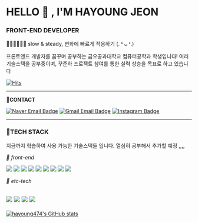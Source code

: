 # HELLO 🤍 , I'M HAYOUNG JEON 
### FRONT-END DEVELOPER  
🏃‍♀️🏃‍♀️🏃‍♀️ slow & steady, 변화에 빠르게 적응하기 (. ❛ ᴗ ❛.)

프론트엔드 개발자를 꿈꾸며 공부하는 금오공과대학교 컴퓨터공학과 학생입니다!
여러 기술스택을 공부중이며, 꾸준하 프로젝트 참여를 통한 실력 상승을 목표로 하고 있습니다

[![Hits](https://hits.seeyoufarm.com/api/count/incr/badge.svg?url=https%3A%2F%2Fgithub.com%2Fhayoung474%2Fhayoung474%2F&count_bg=%23FFEE8F&title_bg=%23FFD03B&icon=github.svg&icon_color=%23FFFFFF&title=hits&edge_flat=true)](https://hits.seeyoufarm.com)

-----------------------------------------------
**📌CONTACT**
<div align=left>
    
[![Naver Email Badge](https://img.shields.io/badge/jhy901@naver.com-03C75A?style=flat-square&logo=Naver&logoColor=white)](mailto:jhy901@naver.com)  [![Gmail Email Badge](https://img.shields.io/badge/hayoung474@gmail.com-EA4335?style=flat-square&logo=Gmail&logoColor=white)](mailto:hayoung474@gmail.com)  [![Instagram Badge](https://img.shields.io/badge/hayoungzzzzz-E4405F?style=flat-square&logo=Instagram&logoColor=white&link=https://www.instagram.com/hayoungzzzzz)](https://www.instagram.com/hayoungzzzzz) 
</div>

-----------------------------------------------
### 🥰TECH STACK

지금까지 학습하여 사용 가능한 기술스택들 입니다.
열심히 공부해서 추가할 예정 ,,,, 

*👀 front-end*

<img src="https://img.shields.io/badge/HTML5-E34F26?style=flat-square&logo=HTML5&logoColor=white"/><a/>
<img src="https://img.shields.io/badge/CSS3-1572B6?style=flat-square&logo=CSS3&logoColor=white"/><a/>
<img src="https://img.shields.io/badge/Vue.js-4FC08D?style=flat-square&logo=Vue.js&logoColor=white"/><a/>
<img src="https://img.shields.io/badge/Vuetify-1867C0?style=flat-square&logo=Vuetify&logoColor=white"/><a/>
<img src="https://img.shields.io/badge/JavaScript-FFD03B?style=flat-square&logo=JavaScript&logoColor=white"/><a/>
<img src="https://img.shields.io/badge/ReactJS-61DAFB?style=flat-square&logo=React&logoColor=white"/><a/>
<img src="https://img.shields.io/badge/Sass-CC6699?style=flat-square&logo=Sass&logoColor=white"/><a/>
<img src="https://img.shields.io/badge/styled-components-DB7093?style=flat-square&logo=styled-components&logoColor=white"/><a/>
<img src="https://img.shields.io/badge/Bootstrap-7952B3?style=flat-square&logo=Bootstrap&logoColor=white"/><a/>

*👀 etc-tech*

<img src="https://img.shields.io/badge/Python-3776AB?style=flat-square&logo=Python&logoColor=white"/><a/>
<img src="https://img.shields.io/badge/Git-F05032?style=flat-square&logo=Git&logoColor=white"/><a/>
<img src="https://img.shields.io/badge/Firebase-FFCA28?style=flat-square&logo=Firebase&logoColor=white"/><a/>
<img src="https://img.shields.io/badge/Java-FF9E0F?style=flat-square&logo=Java&logoColor=white"/><a/>
----------------------------------------------
[![hayoung474's GitHub stats](https://github-readme-stats.vercel.app/api?username=hayoung474)](https://github.com/anuraghazra/github-readme-stats)
